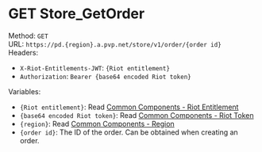 <!-- This file is automatically generated! Do not edit it directly! See https://github.com/techchrism/valorant-api-docs/blob/trunk/contributing.md for more information. -->

# GET Store_GetOrder

Method: `GET`  
URL: `https://pd.{region}.a.pvp.net/store/v1/order/{order id}`  
Headers:
 - `X-Riot-Entitlements-JWT`: `{Riot entitlement}`
 - `Authorization`: `Bearer {base64 encoded Riot token}`

Variables:
 - `{Riot entitlement}`: Read [Common Components - Riot Entitlement](../common-components.md#riot-entitlement)
 - `{base64 encoded Riot token}`: Read [Common Components - Riot Token](../common-components.md#riot-token)
 - `{region}`: Read [Common Components - Region](../common-components.md#region)
 - `{order id}`: The ID of the order. Can be obtained when creating an order.

